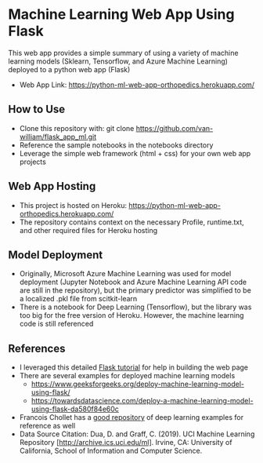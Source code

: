 # Machine Learning Web App Using Flask
This web app provides a simple summary of using a variety of machine learning models (Sklearn, Tensorflow, and Azure Machine Learning) deployed to a python web app (Flask)
- Web App Link: https://python-ml-web-app-orthopedics.herokuapp.com/


## How to Use
- Clone this repository with: git clone https://github.com/van-william/flask_app_ml.git
- Reference the sample notebooks in the notebooks directory
- Leverage the simple web framework (html + css) for your own web app projects

## Web App Hosting
- This project is hosted on Heroku: https://python-ml-web-app-orthopedics.herokuapp.com/
- The repository contains context on the necessary Profile, runtime.txt, and other required files for Heroku hosting

## Model Deployment
- Originally, Microsoft Azure Machine Learning was used for model deployment (Jupyter Notebook and Azure Machine Learning API code are still in the repository), but the primary predictor was simplified to be a localized .pkl file from scitkit-learn
- There is a notebook for Deep Learning (Tensorflow), but the library was too big for the free version of Heroku.  However, the machine learning code is still referenced

## References
- I leveraged this detailed [Flask tutorial](https://www.youtube.com/playlist?list=PLCC34OHNcOtolz2Vd9ZSeSXWc8Bq23yEz) for help in building the web page
- There are several examples for deployed machine learning models
    - https://www.geeksforgeeks.org/deploy-machine-learning-model-using-flask/
    - https://towardsdatascience.com/deploy-a-machine-learning-model-using-flask-da580f84e60c
- Francois Chollet has a [good repository](https://github.com/fchollet/deep-learning-with-python-notebooks) of deep learning examples for reference as well
- Data Source Citation: Dua, D. and Graff, C. (2019). UCI Machine Learning Repository [http://archive.ics.uci.edu/ml]. Irvine, CA: University of California, School of Information and Computer Science.






